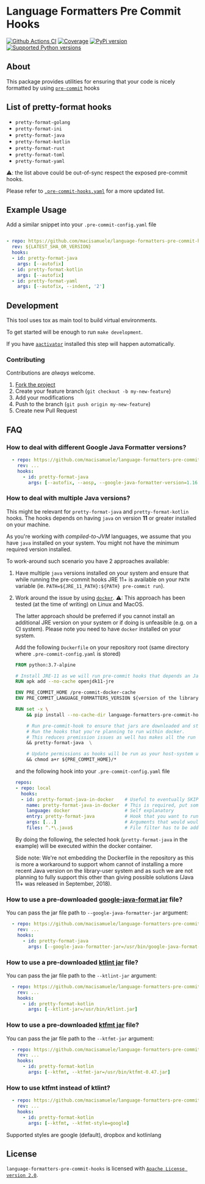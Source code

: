 # Language Formatters Pre Commit Hooks

[![Github Actions CI](https://github.com/macisamuele/language-formatters-pre-commit-hooks/workflows/Build/badge.svg)](https://github.com/macisamuele/language-formatters-pre-commit-hooks/actions)
[![Coverage](https://img.shields.io/codecov/c/github/macisamuele/language-formatters-pre-commit-hooks/master.svg)](https://codecov.io/gh/macisamuele/language-formatters-pre-commit-hooks)
[![PyPi version](https://img.shields.io/pypi/v/language-formatters-pre-commit-hooks.svg)](https://pypi.python.org/pypi/language-formatters-pre-commit-hooks/)
[![Supported Python versions](https://img.shields.io/pypi/pyversions/language-formatters-pre-commit-hooks.svg)](https://pypi.python.org/pypi/language-formatters-pre-commit-hooks/)

## About

This package provides utilities for ensuring that your code is nicely formatted by using [`pre-commit`](https://pre-commit.com/) hooks

## List of pretty-format hooks

* `pretty-format-golang`
* `pretty-format-ini`
* `pretty-format-java`
* `pretty-format-kotlin`
* `pretty-format-rust`
* `pretty-format-toml`
* `pretty-format-yaml`

⚠: the list above could be out-of-sync respect the exposed pre-commit hooks.

Please refer to [`.pre-commit-hooks.yaml`](.pre-commit-hooks.yaml) for a more updated list.

## Example Usage

Add a similar snippet into your `.pre-commit-config.yaml` file

```yaml

- repo: https://github.com/macisamuele/language-formatters-pre-commit-hooks
  rev: ${LATEST_SHA_OR_VERSION}
  hooks:
  - id: pretty-format-java
    args: [--autofix]
  - id: pretty-format-kotlin
    args: [--autofix]
  - id: pretty-format-yaml
    args: [--autofix, --indent, '2']
```

## Development

This tool uses tox as main tool to build virtual environments.

To get started will be enough to run `make development`.

If you have [`aactivator`](https://github.com/Yelp/aactivator) installed this step will happen automatically.

### Contributing

Contributions are _always_ welcome.

1. [Fork the project](http://github.com/macisamuele/language-formatters-pre-commit-hooks/fork)
2. Create your feature branch (`git checkout -b my-new-feature`)
3. Add your modifications
4. Push to the branch (`git push origin my-new-feature`)
5. Create new Pull Request

## FAQ

### How to deal with different Google Java Formatter versions?

```yaml
  - repo: https://github.com/macisamuele/language-formatters-pre-commit-hooks
    rev: ...
    hooks:
      - id: pretty-format-java
        args: [--autofix, --aosp, --google-java-formatter-version=1.16.0]
```

### How to deal with multiple Java versions?

This might be relevant for `pretty-format-java` and `pretty-format-kotlin` hooks.
The hooks depends on having `java` on version **11** or greater installed on your machine.

As you're working with _compiled-to-JVM_ languages, we assume that you have `java` installed on your system. You might not have the minimum required version installed.

To work-around such scenario you have 2 approaches available:

1. Have multiple `java` versions installed on your system and ensure that while running the pre-commit hooks JRE 11+ is available on your `PATH` variable (ie. `PATH=${JRE_11_PATH}:${PATH} pre-commit run`).

2. Work around the issue by using [`docker`](https://www.docker.com/).
    ⚠: This approach has been tested (at the time of writing) on Linux and MacOS.

    The latter approach should be preferred if you cannot install an additional JRE version on your system or if doing is unfeasible (e.g. on a CI system). Please note you need to have `docker` installed on your system.

    Add the following `Dockerfile` on your repository root (same directory where `.pre-commit-config.yaml` is stored)

    ```Dockerfile
    FROM python:3.7-alpine

    # Install JRE-11 as we will run pre-commit hooks that depends an Java 11+
    RUN apk add --no-cache openjdk11-jre

    ENV PRE_COMMIT_HOME /pre-commit-docker-cache
    ENV PRE_COMMIT_LANGUAGE_FORMATTERS_VERSION ${version of the library to install}

    RUN set -x \
        && pip install --no-cache-dir language-formatters-pre-commit-hooks==${PRE_COMMIT_LANGUAGE_FORMATTERS_VERSION} \

        # Run pre-commit-hook to ensure that jars are downloaded and stored in the docker image
        # Run the hooks that you're planning to run within docker.
        # This reduces premission issues as well has makes all the run fast as the lazy-dependencies are pre-fetched
        && pretty-format-java  \

        # Update permissions as hooks will be run as your host-system user (your username) but the image is built as root
        && chmod a+r ${PRE_COMMIT_HOME}/*
    ```

    and the following hook into your `.pre-commit-config.yaml` file

    ```yaml
    repos:
    - repo: local
      hooks:
      - id: pretty-format-java-in-docker    # Useful to eventually SKIP pre-commit hooks
        name: pretty-format-java-in-docker  # This is required, put something sensible
        language: docker                    # Self explanatory
        entry: pretty-format-java           # Hook that you want to run in docker
        args: [...]                         # Arguments that would would pass to the hook (as if it was local)
        files: ^.*\.java$                   # File filter has to be added ;)
    ```

    By doing the following, the selected hook (`pretty-format-java` in the example) will be executed within the docker container.

    Side note: We're not embedding the Dockerfile in the repository as this is more a workaround to support whom cannot of installing a more recent Java version on the library-user system and as such we are not planning to fully support this other than giving possible solutions (Java 11+ was released in September, 2018).

### How to use a pre-downloaded [google-java-format jar](https://github.com/google/google-java-format) file?

You can pass the jar file path to `--google-java-formatter-jar` argument:

```yaml
  - repo: https://github.com/macisamuele/language-formatters-pre-commit-hooks
    rev: ...
    hooks:
      - id: pretty-format-java
        args: [--google-java-formatter-jar=/usr/bin/google-java-format-1.17.0-all-deps.jar]
```

### How to use a pre-downloaded [ktlint jar](https://github.com/pinterest/ktlint) file?

You can pass the jar file path to the `--ktlint-jar` argument:

```yaml
  - repo: https://github.com/macisamuele/language-formatters-pre-commit-hooks
    rev: ...
    hooks:
      - id: pretty-format-kotlin
        args: [--ktlint-jar=/usr/bin/ktlint.jar]
```

### How to use a pre-downloaded [ktfmt jar](https://github.com/facebook/ktfmt) file?

You can pass the jar file path to the `--ktfmt-jar` argument:

```yaml
  - repo: https://github.com/macisamuele/language-formatters-pre-commit-hooks
    rev: ...
    hooks:
      - id: pretty-format-kotlin
        args: [--ktfmt, --ktfmt-jar=/usr/bin/ktfmt-0.47.jar]
```

### How to use ktfmt instead of ktlint?

```yaml
  - repo: https://github.com/macisamuele/language-formatters-pre-commit-hooks
    rev: ...
    hooks:
      - id: pretty-format-kotlin
        args: [--ktfmt, --ktfmt-style=google]
```

Supported styles are google (default), dropbox and kotlinlang

## License

`language-formatters-pre-commit-hooks` is licensed with [`Apache License version 2.0`](http://www.apache.org/licenses/LICENSE-2.0.html).
